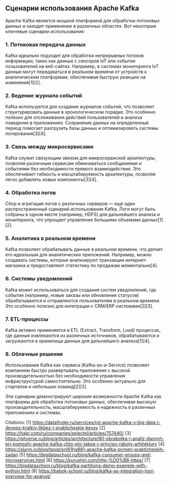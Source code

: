 ## Сценарии использования Apache Kafka

Apache Kafka является мощной платформой для обработки потоковых данных и находит применение в различных областях. Вот некоторые ключевые сценарии использования:

### **1. Потоковая передача данных**
Kafka идеально подходит для обработки непрерывных потоков информации, таких как данные с сенсоров IoT или события пользователей на веб-сайтах. Например, в системах мониторинга IoT данные могут передаваться в реальном времени от устройств к аналитическим платформам, обеспечивая быструю реакцию на изменения[1][2].

### **2. Ведение журнала событий**
Kafka используется для создания журналов событий, что позволяет структурировать данные в хронологическом порядке. Это особенно полезно для отслеживания действий пользователей и анализа поведения в приложениях. Сохранение данных на определенный период помогает разгрузить базы данных и оптимизировать системы логирования[3][4].

### **3. Связь между микросервисами**
Kafka служит связующим звеном для микросервисной архитектуры, позволяя различным сервисам обмениваться сообщениями и событиями без необходимости прямого взаимодействия. Это обеспечивает гибкость и масштабируемость архитектуры, позволяя легко добавлять новые компоненты[3][4].

### **4. Обработка логов**
Сбор и агрегация логов с различных серверов — еще один распространенный сценарий использования Kafka. Логи могут быть собраны в одном месте (например, HDFS) для дальнейшего анализа и мониторинга, что упрощает управление большими объемами данных[1][2].

### **5. Аналитика в реальном времени**
Kafka позволяет обрабатывать данные в реальном времени, что делает его идеальным для аналитических приложений. Например, можно создавать системы, которые анализируют транзакции интернет-магазина и предоставляют статистику по продажам моментально[4].

### **6. Системы уведомлений**
Kafka может использоваться для создания систем уведомлений, где события (например, новые заказы или обновления статусов) обрабатываются и отправляются пользователям в реальном времени. Это особенно полезно для интеграции с CRM/ERP системами[2][3].

### **7. ETL-процессы**
Kafka активно применяется в ETL (Extract, Transform, Load) процессах, где данные извлекаются из различных источников, обрабатываются и загружаются в хранилища данных для дальнейшего анализа[1][4].

### **8. Облачные решения**
Использование Kafka как сервиса (Kafka-as-a-Service) позволяет компаниям быстро развертывать приложения с высокой производительностью без необходимости управления инфраструктурой самостоятельно. Это особенно актуально для стартапов и небольших команд[2][3].

Эти сценарии демонстрируют широкие возможности Apache Kafka как платформы для обработки потоковых данных, обеспечивая высокую производительность, масштабируемость и надежность в различных приложениях и системах.

Citations:
[1] https://datafinder.ru/services/rol-apache-kafka-v-big-data-i-devops-kratkiy-likbez-i-prakticheskie-keysy
[2] https://habr.com/ru/companies/selectel/articles/757440/
[3] https://gitverse.ru/blog/articles/architecture/60-obrabotka-i-analiz-dannyh-pri-pomoshi-apache-kafka-chto-eto-takoe-i-principy-raboty-arhitektury
[4] https://slurm.io/blog/tpost/snl61hg881-apache-kafka-primeri-prakticheskih-zadan
[5] https://bigdataschool.ru/blog/kafka-consumer-groups-and-microservices.html
[6] https://kurushin.com/http-%D0%B8-https/
[7] https://bigdataschool.ru/blog/kafka-partitions-demo-example-with-python.html
[8] https://babok-school.ru/blog/kafka-as-integration-tool-overview-for-analyst/